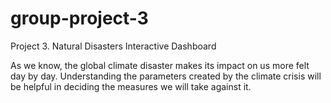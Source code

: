 # group-project-3
Project 3. Natural Disasters Interactive Dashboard

As we know, the global climate disaster makes its impact on us more felt day by day. Understanding the parameters created by the climate crisis will be helpful in deciding the measures we will take against it.
